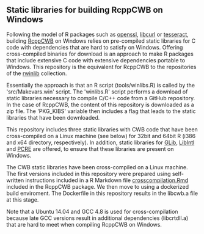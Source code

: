 ## Static libraries for building RcppCWB on Windows

Following the model of R packages such as [openssl](https://github.com/jeroen/openssl/tree/master/tools), [libcurl](https://github.com/jeroen/curl) or [tesseract](https://github.com/ropensci/tesseract), building [RcppCWB](https://github.com/PolMine/RcppCWB) on Windows relies on pre-compiled static libraries for C code with dependencies that are hard to satisfy on Windows. Offering cross-compiled binaries for download is an approach to make R packages that include extensive C code with extensive dependencies portable to Windows. This repository is the equivalent for RcppCWB to the repositories of the [rwinlib](https://github.com/rwinlib) collection.

Essentially the approach is that an R script (tools/winlibs.R) is called by the 'src/Makevars.win' script. The 'winlibs.R' script performs a download of static libraries necessary to compile C/C++ code from a GitHub repository. In the case of RcppCWB, the content of this repository is downloaded as a zip file. The 'PKG_KIBS' variable then includes a flag that leads to the static libraries that have been downloaded.

This repository includes three static libraries with CWB code that have been cross-compiled on a Linux machine (see below) for 32bit and 64bit R (i386 and x64 directory, respectively). In addition, static libraries for [GLib](https://developer.gnome.org/glib/), [LibIntl](http://gnuwin32.sourceforge.net/packages/libintl.htm) and [PCRE](https://www.pcre.org) are offered, to ensure that these libraries are present on Windows.

The CWB static libraries have been cross-compiled on a Linux machine. The first versions included in this repository were prepared using self-written instructions included in a R Markdown file [crosscompilation.Rmd](https://github.com/PolMine/RcppCWB/blob/master/prep/crosscompilation.Rmd) included in the RcppCWB package. We then move to using a dockerized build enviroment. The Dockerfile in this repository results in the libcwb.a file at this stage.

Note that a Ubuntu 14.04 and GCC 4.8 is used for cross-compilation because late GCC versions result in additional dependencies (libcrtdll.a) that are hard to meet when compiling RcppCWB on Windows.




